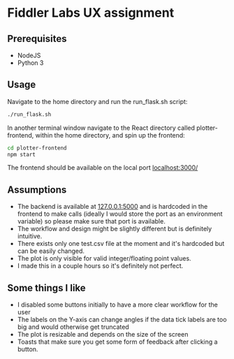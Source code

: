 # Fiddler Labs UX assignment


## Prerequisites
- NodeJS
- Python 3

## Usage
Navigate to the home directory and run the run_flask.sh script:

``` bash
./run_flask.sh
```
In another terminal window navigate to the React directory called plotter-frontend, within the home directory, and spin up the frontend:
```bash
cd plotter-frontend
npm start
```
The frontend should be available on the local port [localhost:3000/](http://localhost:3000/)

## Assumptions
- The backend is available at [127.0.0.1:5000](http://127.0.0.1:5000/) and is hardcoded in the frontend to make calls (ideally I would store the port as an environment variable) so please make sure that port is available. 
- The workflow and design might be slightly different but is definitely intuitive.
- There exists only one test.csv file at the moment and it's hardcoded but can be easily changed.
- The plot is only visible for valid integer/floating point values.
- I made this in a couple hours so it's definitely not perfect.

## Some things I like
- I disabled some buttons initially to have a more clear workflow for the user
- The labels on the Y-axis can change angles if the data tick labels are too big and would otherwise get truncated
- The plot is resizable and depends on the size of the screen
- Toasts that make sure you get some form of feedback after clicking a button.
